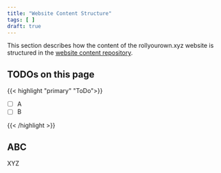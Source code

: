 ```yaml
---
title: "Website Content Structure"
tags: [ ]
draft: true
---
```


This section describes how the content of the rollyourown.xyz website is structured in the [website content repository](https://git.rollyourown.xyz/ryo-website/hugo-content).

<!--more-->

## TODOs on this page

{{< highlight "primary" "ToDo">}}

- [ ] A
- [ ] B

{{< /highlight >}}

## ABC

XYZ

